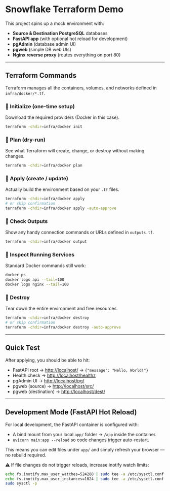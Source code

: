 # Snowflake Terraform Demo

This project spins up a mock environment with:

* **Source & Destination PostgreSQL** databases
* **FastAPI app** (with optional hot reload for development)
* **pgAdmin** (database admin UI)
* **pgweb** (simple DB web UIs)
* **Nginx reverse proxy** (routes everything on port 80)

---

## Terraform Commands

Terraform manages all the containers, volumes, and networks defined in `infra/docker/*.tf`.

### 🔹 Initialize (one-time setup)

Download the required providers (Docker in this case).

```bash
terraform -chdir=infra/docker init
```

### 🔹 Plan (dry-run)

See what Terraform will create, change, or destroy without making changes.

```bash
terraform -chdir=infra/docker plan
```

### 🔹 Apply (create / update)

Actually build the environment based on your `.tf` files.

```bash
terraform -chdir=infra/docker apply
# or skip confirmation
terraform -chdir=infra/docker apply -auto-approve
```

### 🔹 Check Outputs

Show any handy connection commands or URLs defined in `outputs.tf`.

```bash
terraform -chdir=infra/docker output
```

### 🔹 Inspect Running Services

Standard Docker commands still work:

```bash
docker ps
docker logs api --tail=100
docker logs nginx --tail=100
```

### 🔹 Destroy

Tear down the entire environment and free resources.

```bash
terraform -chdir=infra/docker destroy
# or skip confirmation
terraform -chdir=infra/docker destroy -auto-approve
```

---

## Quick Test

After applying, you should be able to hit:

* FastAPI root → [http://localhost/](http://localhost/) → `{"message": "Hello, World!"}`
* Health check → [http://localhost/healthz](http://localhost/healthz)
* pgAdmin UI → [http://localhost/pg/](http://localhost/pg/)
* pgweb (source) → [http://localhost/src/](http://localhost/src/)
* pgweb (destination) → [http://localhost/dest/](http://localhost/dest/)

---

## Development Mode (FastAPI Hot Reload)

For local development, the FastAPI container is configured with:

* A bind mount from your local `app/` folder → `/app` inside the container.
* `uvicorn main:app --reload` so code changes trigger auto-restart.

This means you can edit files under `app/` and simply refresh your browser — no rebuild required.

⚠️ If file changes do not trigger reloads, increase inotify watch limits:

```bash
echo fs.inotify.max_user_watches=524288 | sudo tee -a /etc/sysctl.conf
echo fs.inotify.max_user_instances=1024 | sudo tee -a /etc/sysctl.conf
sudo sysctl -p
```
